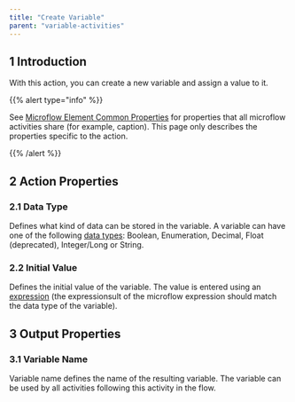 ```yaml
---
title: "Create Variable"
parent: "variable-activities"
---
```


## 1 Introduction

With this action, you can create a new variable and assign a value to it.

{{% alert type="info" %}}

See [Microflow Element Common Properties](microflow-element-common-properties) for properties that all microflow activities share (for example, caption). This page only describes the properties specific to the action.

{{% /alert %}}

## 2 Action Properties

### 2.1 Data Type

Defines what kind of data can be stored in the variable. A variable can have one of the following [data types](data-types): Boolean, Enumeration, Decimal, Float (deprecated), Integer/Long or String.

### 2.2 Initial Value

Defines the initial value of the variable. The value is entered using an [expression](expressions) (the expressionsult of the microflow expression should match the data type of the variable).

## 3 Output Properties

### 3.1 Variable Name

Variable name defines the name of the resulting variable. The variable can be used by all activities following this activity in the flow.
